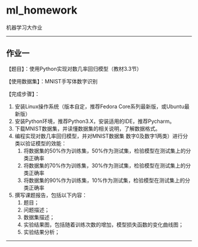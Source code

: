 # ml_homework

机器学习大作业

---

## 作业一

【题目】：使用Python实现对数几率回归模型（教材3.3节）

【使用数据集】：MNIST手写体数字识别

【完成步骤】：

1. 安装Linux操作系统（版本自定，推荐Fedora Core系列最新版，或Ubuntu最新版）
2. 安装Python环境，推荐Python3.X，安装适用的IDE，推荐Pycharm。
3. 下载MNIST数据集，并读懂数据集的相关说明，了解数据格式。
4. 编程实现对数几率回归模型，并对MNIST数据集 数字0及数字1两类）进行分类以验证模型的效能：
    1. 将数据集的50%作为训练集，50%作为测试集，检验模型在测试集上的分类正确率
    2. 将数据集的70%作为训练集，30%作为测试集，检验模型在测试集上的分类正确率
    3. 将数据集的90%作为训练集，10%作为测试集，检验模型在测试集上的分类正确率
5. 撰写课题报告，包括以下内容：
    1. 题目；
    2. 问题描述；
    3. 数据集描述；
    4. 实验结果图，包括随着训练次数的增加，模型损失函数的变化曲线图；
    5. 实验结果分析；

---
